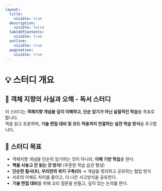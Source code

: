 ```yaml
---
layout:
  title:
    visible: true
  description:
    visible: false
  tableOfContents:
    visible: true
  outline:
    visible: true
  pagination:
    visible: true
---
```


# 💡 스터디 개요

## **📖 객체 지향의 사실과 오해 - 독서 스터디**

이 스터디는 **객체지향 개념을 깊이 이해하고, 단순 암기가 아닌 실질적인 학습**을 목표로 합니다.\
책을 읽고 토론하며, **기술 면접 대비 및 코드 적용까지 연결하는 실전 학습 방식**을 추구합니다.

## 🎯 **스터디 목표**

* 객체지향 개념을 단순히 암기하는 것이 아니라, **이해 기반 학습**을 한다.
* **책을 사놓고 안 읽는 것 방지!** (꾸준한 학습 습관 형성)
* **단순한 필사(X), 우리만의 위키 구축(O)** → 개념을 정리하고 공유하는 협업 방식
* 서로의 이해도 차이를 줄이고, 더 나은 사고방식을 공유한다.
* **기술 면접 대비**를 위해 꼬리 질문을 만들고, 깊이 있는 논의를 한다.
